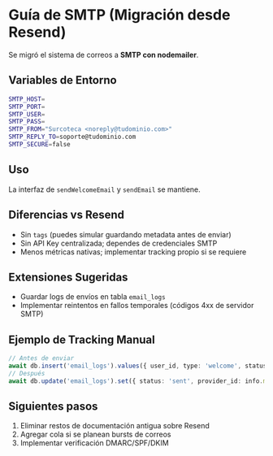 # Guía de SMTP (Migración desde Resend)

Se migró el sistema de correos a **SMTP con nodemailer**.

## Variables de Entorno
```bash
SMTP_HOST=
SMTP_PORT=
SMTP_USER=
SMTP_PASS=
SMTP_FROM="Surcoteca <noreply@tudominio.com>"
SMTP_REPLY_TO=soporte@tudominio.com
SMTP_SECURE=false
```

## Uso
La interfaz de `sendWelcomeEmail` y `sendEmail` se mantiene.

## Diferencias vs Resend
- Sin `tags` (puedes simular guardando metadata antes de enviar)
- Sin API Key centralizada; dependes de credenciales SMTP
- Menos métricas nativas; implementar tracking propio si se requiere

## Extensiones Sugeridas
- Guardar logs de envíos en tabla `email_logs`
- Implementar reintentos en fallos temporales (códigos 4xx de servidor SMTP)

## Ejemplo de Tracking Manual
```ts
// Antes de enviar
await db.insert('email_logs').values({ user_id, type: 'welcome', status: 'pending' })
// Después
await db.update('email_logs').set({ status: 'sent', provider_id: info.messageId })
```

## Siguientes pasos
1. Eliminar restos de documentación antigua sobre Resend
2. Agregar cola si se planean bursts de correos
3. Implementar verificación DMARC/SPF/DKIM
